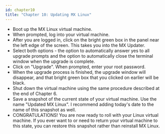 ```yaml
---
id: chapter10
title: "Chapter 10: Updating MX Linux"
---
```


* Boot up the MX Linux virtual machine.
* When prompted, log into your virtual machine.
* After you are logged in, click on the bright green box in the panel near the left edge of the screen.  This takes you into the MX Updater.
* Select both options - the option to automatically answer yes to all upgrade prompts and the option to automatically close the terminal window when the upgrade is complete.
* Click on "Upgrade".  When prompted, enter your root password.
* When the upgrade process is finished, the upgrade window will disappear, and that bright green box that you clicked on earlier will be black.
* Shut down the virtual machine using the same procedure described at the end of Chapter 6.
* Save a snapshot of the current state of your virtual machine.  Use the name "Updated MX Linux".  I recommend adding today's date to the name of this snapshot as well.
* CONGRATULATIONS!  You are now ready to roll with your Linux virtual machine.  If you ever want to or need to return your virtual machine to this state, you can restore this snapshot rather than reinstall MX Linux.
